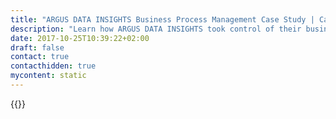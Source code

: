 ```yaml
---
title: "ARGUS DATA INSIGHTS Business Process Management Case Study | Camunda BPM"
description: "Learn how ARGUS DATA INSIGHTS took control of their business process automation and improved efficiency in their organization with Camunda. Camunda is the leader for workflow automation based on Java and BPMN 2.0."
date: 2017-10-25T10:39:22+02:00
draft: false
contact: true
contacthidden: true
mycontent: static
---
```

{{<case-study-single
company="ARGUS DATA INSIGHTS "
companydescription="ARGUS DATA INSIGHTS is the leading provider of media intelligence solutions in Germany, Austria and Switzerland. ARGUS DATA INSIGHTS is the preferred provider of integrated business intelligence solutions for well-informed marketing, communication and strategy decisions."
customerquote=""
teaser=""
usecase=""
videolink=""
logo="//images.ctfassets.net/vpidbgnakfvf/4GFm4xvZGF96J5dTkXnYDe/83911eb1889aba8e5b028923f810344b/Argus_Data_Insights_.png"
pdf=""
thumbnail="">}}